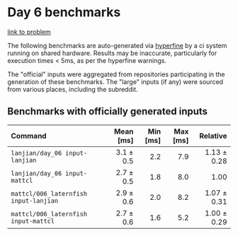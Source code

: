 # Day 6 benchmarks

[link to problem](http://adventofcode.com/2021/day/6)

The following benchmarks are auto-generated via [hyperfine](https://github.com/sharkdp/hyperfine) by a ci system running on shared hardware. Results may be inaccurate, particularly for execution times < 5ms, as per the hyperfine warnings.

The "official" inputs were aggregated from repositories participating in the generation of these benchmarks. The "large" inputs (if any) were sourced from various places, including the subreddit.

## Benchmarks with officially generated inputs
| Command | Mean [ms] | Min [ms] | Max [ms] | Relative |
|:---|---:|---:|---:|---:|
| `lanjian/day_06 input-lanjian` | 3.1 ± 0.5 | 2.2 | 7.9 | 1.13 ± 0.28 |
| `lanjian/day_06 input-mattcl` | 2.7 ± 0.5 | 1.8 | 8.0 | 1.00 |
| `mattcl/006_laternfish input-lanjian` | 2.9 ± 0.6 | 2.0 | 8.2 | 1.07 ± 0.31 |
| `mattcl/006_laternfish input-mattcl` | 2.7 ± 0.6 | 1.6 | 5.2 | 1.00 ± 0.29 |
